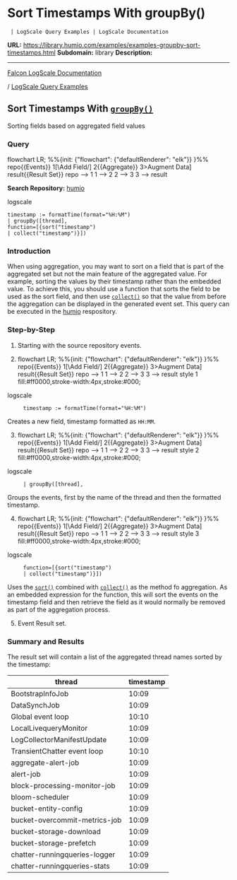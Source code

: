 # Sort Timestamps With groupBy()

     | LogScale Query Examples | LogScale Documentation

**URL:** https://library.humio.com/examples/examples-groupby-sort-timestamps.html
**Subdomain:** library
**Description:** 

---

[Falcon LogScale Documentation](https://library.humio.com)

/ [LogScale Query Examples](examples.html)

## Sort Timestamps With [`groupBy()`](https://library.humio.com/data-analysis/functions-groupby.html)

Sorting fields based on aggregated field values 

### Query

flowchart LR; %%{init: {"flowchart": {"defaultRenderer": "elk"}} }%% repo{{Events}} 1[\Add Field/] 2{{Aggregate}} 3>Augment Data] result{{Result Set}} repo --> 1 1 --> 2 2 --> 3 3 --> result

**Search Repository:** [humio](https://library.humio.com/logscale-repo-schema/logscale-repo-schema-humio.html)

logscale
    
    
    timestamp := formatTime(format="%H:%M")
    | groupBy([thread],
    function=[{sort("timestamp")
    | collect("timestamp")}])

### Introduction

When using aggregation, you may want to sort on a field that is part of the aggregated set but not the main feature of the aggregated value. For example, sorting the values by their timestamp rather than the embedded value. To achieve this, you should use a function that sorts the field to be used as the sort field, and then use [`collect()`](https://library.humio.com/data-analysis/functions-collect.html) so that the value from before the aggregation can be displayed in the generated event set. This query can be executed in the [humio](https://library.humio.com/logscale-repo-schema/logscale-repo-schema-humio.html) respository. 

### Step-by-Step

  1. Starting with the source repository events.

  2. flowchart LR; %%{init: {"flowchart": {"defaultRenderer": "elk"}} }%% repo{{Events}} 1[\Add Field/] 2{{Aggregate}} 3>Augment Data] result{{Result Set}} repo --> 1 1 --> 2 2 --> 3 3 --> result style 1 fill:#ff0000,stroke-width:4px,stroke:#000;

logscale
         
         timestamp := formatTime(format="%H:%M")

Creates a new field, timestamp formatted as `HH:MM`. 

  3. flowchart LR; %%{init: {"flowchart": {"defaultRenderer": "elk"}} }%% repo{{Events}} 1[\Add Field/] 2{{Aggregate}} 3>Augment Data] result{{Result Set}} repo --> 1 1 --> 2 2 --> 3 3 --> result style 2 fill:#ff0000,stroke-width:4px,stroke:#000;

logscale
         
         | groupBy([thread],

Groups the events, first by the name of the thread and then the formatted timestamp. 

  4. flowchart LR; %%{init: {"flowchart": {"defaultRenderer": "elk"}} }%% repo{{Events}} 1[\Add Field/] 2{{Aggregate}} 3>Augment Data] result{{Result Set}} repo --> 1 1 --> 2 2 --> 3 3 --> result style 3 fill:#ff0000,stroke-width:4px,stroke:#000;

logscale
         
         function=[{sort("timestamp")
         | collect("timestamp")}])

Uses the [`sort()`](https://library.humio.com/data-analysis/functions-sort.html) combined with [`collect()`](https://library.humio.com/data-analysis/functions-collect.html) as the method fo aggregation. As an embedded expression for the function, this will sort the events on the timestamp field and then retrieve the field as it would normally be removed as part of the aggregation process. 

  5. Event Result set.




### Summary and Results

The result set will contain a list of the aggregated thread names sorted by the timestamp: 

thread| timestamp  
---|---  
BootstrapInfoJob| 10:09  
DataSynchJob| 10:09  
Global event loop| 10:10  
LocalLivequeryMonitor| 10:09  
LogCollectorManifestUpdate| 10:09  
TransientChatter event loop| 10:10  
aggregate-alert-job| 10:09  
alert-job| 10:09  
block-processing-monitor-job| 10:09  
bloom-scheduler| 10:09  
bucket-entity-config| 10:09  
bucket-overcommit-metrics-job| 10:09  
bucket-storage-download| 10:09  
bucket-storage-prefetch| 10:09  
chatter-runningqueries-logger| 10:09  
chatter-runningqueries-stats| 10:09
